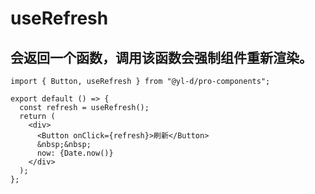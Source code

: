 # useRefresh

## 会返回一个函数，调用该函数会强制组件重新渲染。

```tsx | react
import { Button, useRefresh } from "@yl-d/pro-components";

export default () => {
  const refresh = useRefresh();
  return (
    <div>
      <Button onClick={refresh}>刷新</Button>
      &nbsp;&nbsp;
      now: {Date.now()}
    </div>
  );
};
```